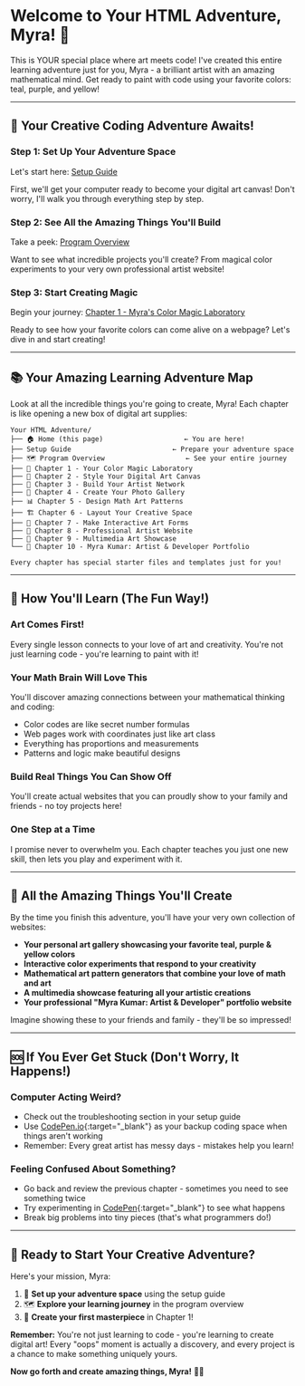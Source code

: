 # Welcome to Your HTML Adventure, Myra! 🎨 

This is YOUR special place where art meets code! I've created this entire learning adventure just for you, Myra - a brilliant artist with an amazing mathematical mind. Get ready to paint with code using your favorite colors: teal, purple, and yellow!

---

## 🚀 Your Creative Coding Adventure Awaits!

### **Step 1: Set Up Your Adventure Space**
Let's start here: [Setup Guide](setup-guide.md)

First, we'll get your computer ready to become your digital art canvas! Don't worry, I'll walk you through everything step by step.

### **Step 2: See All the Amazing Things You'll Build**
Take a peek: [Program Overview](program-overview.md)

Want to see what incredible projects you'll create? From magical color experiments to your very own professional artist website!

### **Step 3: Start Creating Magic**
Begin your journey: [Chapter 1 - Myra's Color Magic Laboratory](chapters/chapter1/exercises.md)

Ready to see how your favorite colors can come alive on a webpage? Let's dive in and start creating!

---

## 📚 Your Amazing Learning Adventure Map

Look at all the incredible things you're going to create, Myra! Each chapter is like opening a new box of digital art supplies:

```
Your HTML Adventure/
├── 🏠 Home (this page)                    ← You are here!
├── Setup Guide                         ← Prepare your adventure space
├── 🗺️ Program Overview                    ← See your entire journey
├── 🌈 Chapter 1 - Your Color Magic Laboratory
├── 🎨 Chapter 2 - Style Your Digital Art Canvas
├── 🔗 Chapter 3 - Build Your Artist Network
├── 📸 Chapter 4 - Create Your Photo Gallery
├── 📊 Chapter 5 - Design Math Art Patterns
├── 🏗️ Chapter 6 - Layout Your Creative Space
├── 📝 Chapter 7 - Make Interactive Art Forms
├── 💼 Chapter 8 - Professional Artist Website
├── 🎪 Chapter 9 - Multimedia Art Showcase
└── 🌟 Chapter 10 - Myra Kumar: Artist & Developer Portfolio

Every chapter has special starter files and templates just for you!
```

---

## 🎯 How You'll Learn (The Fun Way!)

### **Art Comes First!**
Every single lesson connects to your love of art and creativity. You're not just learning code - you're learning to paint with it!

### **Your Math Brain Will Love This**
You'll discover amazing connections between your mathematical thinking and coding:
- Color codes are like secret number formulas
- Web pages work with coordinates just like art class  
- Everything has proportions and measurements
- Patterns and logic make beautiful designs

### **Build Real Things You Can Show Off**
You'll create actual websites that you can proudly show to your family and friends - no toy projects here!

### **One Step at a Time**
I promise never to overwhelm you. Each chapter teaches you just one new skill, then lets you play and experiment with it.

---

## 🌟 All the Amazing Things You'll Create

By the time you finish this adventure, you'll have your very own collection of websites:

- **Your personal art gallery showcasing your favorite teal, purple & yellow colors**
- **Interactive color experiments that respond to your creativity**
- **Mathematical art pattern generators that combine your love of math and art**
- **A multimedia showcase featuring all your artistic creations**
- **Your professional "Myra Kumar: Artist & Developer" portfolio website**

Imagine showing these to your friends and family - they'll be so impressed!

---

## 🆘 If You Ever Get Stuck (Don't Worry, It Happens!)

### **Computer Acting Weird?**
- Check out the troubleshooting section in your setup guide
- Use [CodePen.io](https://codepen.io/pen/){:target="_blank"} as your backup coding space when things aren't working
- Remember: Every great artist has messy days - mistakes help you learn!

### **Feeling Confused About Something?**
- Go back and review the previous chapter - sometimes you need to see something twice
- Try experimenting in [CodePen](https://codepen.io/pen/){:target="_blank"} to see what happens
- Break big problems into tiny pieces (that's what programmers do!)

---

## 🎉 Ready to Start Your Creative Adventure?

Here's your mission, Myra:

1. 🔧 **Set up your adventure space** using the setup guide
2. 🗺️ **Explore your learning journey** in the program overview  
3. 🌈 **Create your first masterpiece** in Chapter 1!

**Remember:** You're not just learning to code - you're learning to create digital art! Every "oops" moment is actually a discovery, and every project is a chance to make something uniquely yours. 

**Now go forth and create amazing things, Myra!** 🚀✨
